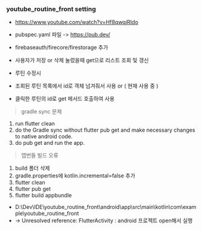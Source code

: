 ### youtube_routine_front setting

- https://www.youtube.com/watch?v=Hf8qwqjRIdo
- pubspec.yaml 파일 -> https://pub.dev/
-  firebaseauth/firecore/firestorage 추가

- 사용자가 저장 or 삭제 눌렀을때 get으로 리스트 조회 및 갱신

- 루틴 수정시
- 조회된 루틴 목록에서 id로 객체 넘겨줘서 사용 or ( 현재 사용 중 )
- 클릭한 루틴의 id로 get 메서드 호출하여 사용

> gradle sync 문제
1. run flutter clean 
2. do the Gradle sync without flutter pub get and make necessary changes to native android code. 
3. do pub get and run the app.

> 앱번들 빌드 오류
1. build 폴더 삭제
2. gradle.properties에 kotlin.incremental=false 추가
3. flutter clean
4. flutter pub get
5. flutter build appbundle


- D:\Dev\IDE\youtube_routine_front\android\app\src\main\kotlin\com\example\youtube_routine_front 
- -> Unresolved reference: FlutterActivity : android 프로젝트 open해서 실행
